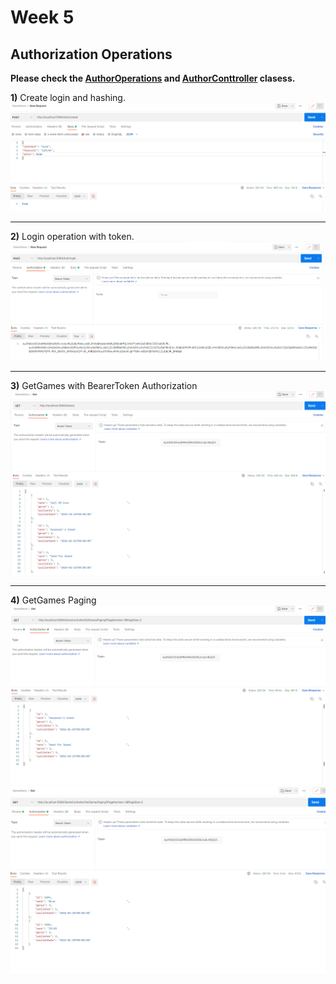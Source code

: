 # Week 5
## Authorization Operations

**Please check the [AuthorOperations](..) and [AuthorConttroller](..) clasess.**

**1)** Create login and hashing.
<img src="images/create.png">

---

**2)** Login operation with token.
<img src="images/login.png">

---

**3)** GetGames with BearerToken Authorization
<img src="images/tokenGetGames.png">

---

**4)** GetGames Paging
<img src="images/paging1.png">
<img src="images/paging2.png">

